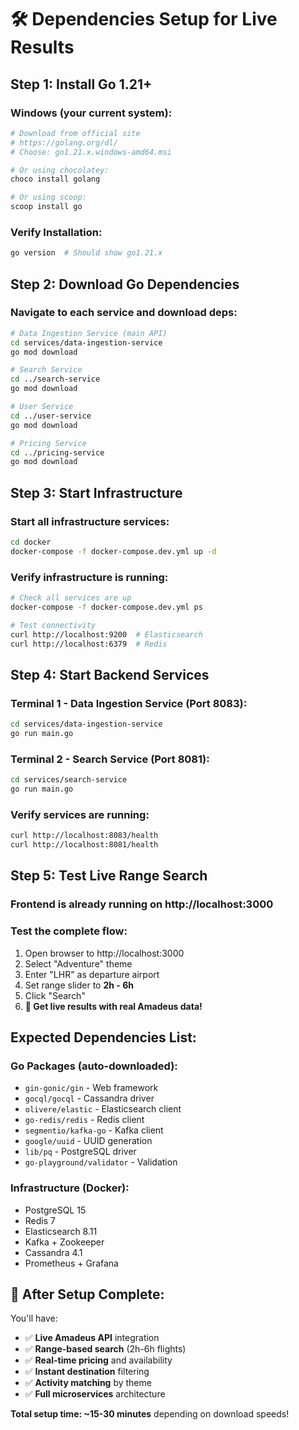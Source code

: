 # 🛠️ Dependencies Setup for Live Results

## **Step 1: Install Go 1.21+**

### **Windows (your current system):**
```bash
# Download from official site
# https://golang.org/dl/
# Choose: go1.21.x.windows-amd64.msi

# Or using chocolatey:
choco install golang

# Or using scoop:
scoop install go
```

### **Verify Installation:**
```bash
go version  # Should show go1.21.x
```

## **Step 2: Download Go Dependencies**

### **Navigate to each service and download deps:**
```bash
# Data Ingestion Service (main API)
cd services/data-ingestion-service
go mod download

# Search Service  
cd ../search-service
go mod download

# User Service
cd ../user-service  
go mod download

# Pricing Service
cd ../pricing-service
go mod download
```

## **Step 3: Start Infrastructure**

### **Start all infrastructure services:**
```bash
cd docker
docker-compose -f docker-compose.dev.yml up -d
```

### **Verify infrastructure is running:**
```bash
# Check all services are up
docker-compose -f docker-compose.dev.yml ps

# Test connectivity
curl http://localhost:9200  # Elasticsearch
curl http://localhost:6379  # Redis  
```

## **Step 4: Start Backend Services**

### **Terminal 1 - Data Ingestion Service (Port 8083):**
```bash
cd services/data-ingestion-service
go run main.go
```

### **Terminal 2 - Search Service (Port 8081):**
```bash
cd services/search-service  
go run main.go
```

### **Verify services are running:**
```bash
curl http://localhost:8083/health
curl http://localhost:8081/health
```

## **Step 5: Test Live Range Search**

### **Frontend is already running on http://localhost:3000**

### **Test the complete flow:**
1. Open browser to http://localhost:3000
2. Select "Adventure" theme
3. Enter "LHR" as departure airport
4. Set range slider to **2h - 6h** 
5. Click "Search" 
6. **🎉 Get live results with real Amadeus data!**

## **Expected Dependencies List:**

### **Go Packages (auto-downloaded):**
- `gin-gonic/gin` - Web framework
- `gocql/gocql` - Cassandra driver  
- `olivere/elastic` - Elasticsearch client
- `go-redis/redis` - Redis client
- `segmentio/kafka-go` - Kafka client
- `google/uuid` - UUID generation
- `lib/pq` - PostgreSQL driver
- `go-playground/validator` - Validation

### **Infrastructure (Docker):**
- PostgreSQL 15
- Redis 7  
- Elasticsearch 8.11
- Kafka + Zookeeper
- Cassandra 4.1
- Prometheus + Grafana

## **🚀 After Setup Complete:**

You'll have:
- ✅ **Live Amadeus API** integration
- ✅ **Range-based search** (2h-6h flights)
- ✅ **Real-time pricing** and availability
- ✅ **Instant destination** filtering
- ✅ **Activity matching** by theme
- ✅ **Full microservices** architecture

**Total setup time: ~15-30 minutes** depending on download speeds!